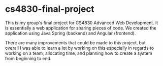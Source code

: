# cs4830-final-project
This is my group's final project for CS4830 Advanced Web Development. It is essentially a web application for sharing pieces of code. We created the application using Java Spring (backend) and Angular (frontend).

There are many improvements that could be made to this project, but overall I was able to learn a lot by working on this especially in regards to working on a team, allocating time, and planning how to create a system from beginning to end.
